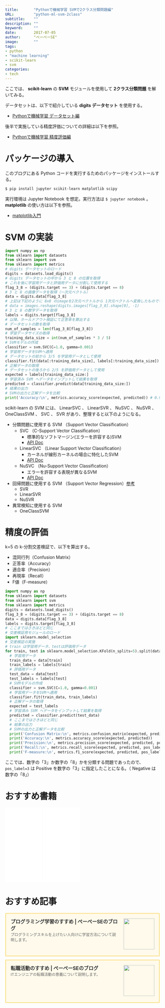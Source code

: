 ```yaml
---
title:       "Pythonで機械学習 SVMで2クラス分類問題編"
URL:         "python-ml-svm-2class"
subtitle:    ""
description: ""
keyword:     ""
date:        2017-07-05
author:      "ぺーぺーSE"
image:       ""
tags:
- python
- "machine learning"
- scikit-learn
- svm
categories:
- tech
---
```


ここでは、 **scikit-learn** の **SVM** モジュールを使用して **2クラス分類問題** を解いてみる。

<!--more-->

データセットは、以下で紹介している **digits データセット** を使用する。

- [Pythonで機械学習 データセット編](https://blog.pepese.com/python-ml-dl-datasets/)

後半で実施している精度評価についての詳細は以下を参照。

- [Pythonで機械学習 精度評価編](https://blog.pepese.com/python-ml-dl-metrics-scores/)

# パッケージの導入

このブログにある Python コードを実行するためのパッケージをインストールする。

```bash
$ pip install jupyter scikit-learn matplotlib scipy
```

実行環境は Jupyter Notebook を想定。実行方法は `$ jupyter notebook` 。  
**matplotlib** の使い方は以下を参照。

- [matplotlib入門](http://blog.pepese.com/python-matplotlib-basics)

# SVM の実装

```python
import numpy as np
from sklearn import datasets
from sklearn import svm
from sklearn import metrics
# digits データセットのロード
digits = datasets.load_digits()
# digits データセットの中から 3 と 8 の位置を取得
# これを後に学習用データと評価用データに分割して使用する
flag_3_8 = (digits.target == 3) + (digits.target == 8)
# 3 と 8 の画像データを取得（一次元ベクトル）
data = digits.data[flag_3_8]
# 上記は下記のように 8x8 のimageを2次元ベクトルから 1次元ベクトルへ変換したものでもよい
# data = images.reshape(digits.images[flag_3_8].shape[0], -1)
# 3 と 8 の数字データを取得
labels = digits.target[flag_3_8]
# 以降、ホールドアウト検証にて正答率を算出する
# データセットの数を取得
num_of_samples = len(flag_3_8[flag_3_8])
# 学習データサイズの取得
training_data_size = int(num_of_samples * 3 / 5)
# SVMモデルの作成
classifier = svm.SVC(C=1.0, gamma=0.001)
# 学習用データをSVMへ適用
# データセットの前から 3/5 を学習用データとして使用
classifier.fit(data[:training_data_size], labels[:training_data_size])
# 正解データの取得
# データセットの後ろから 2/5 を評価用データとして使用
expected = labels[training_data_size:]
# 学習済み SVM へデータをインプットして結果を取得
predicted = classifier.predict(data[training_data_size:])
# 結果の出力
# SVMの出力と正解データを比較
print('Accuracy:\n', metrics.accuracy_score(expected, predicted)) # 0.937062937063
```

scikit-learn の SVM には、 LinearSVC 、 LinearSVR 、 NuSVC 、 NuSVR 、 OneClassSVM 、 SVC 、 SVR があり、整理すると以下のようになる。

- 分類問題に使用する SVM （Support Vector Classification）
    - SVC （C-Support Vector Classification）
        - 標準的なソフトマージン(エラーを許容する)SVM
        - [API Doc](http://scikit-learn.org/stable/modules/generated/sklearn.svm.SVC.html)
    - LinearSVC （Linear Support Vector Classification）
        - カーネルが線形カーネルの場合に特化したSVM
        - [API Doc](http://scikit-learn.org/stable/modules/generated/sklearn.svm.LinearSVC.html)
    - NuSVC （Nu-Support Vector Classification）
        - エラーを許容する表現が異なるSVM
        - [API Doc](http://scikit-learn.org/stable/modules/generated/sklearn.svm.NuSVC.html)
- 回帰問題に使用する SVM （Support Vector Regression）[参考](http://d.hatena.ne.jp/saket/20130212/1360656405)
    - SVR
    - LinearSVR
    - NuSVR
- 異常検知に使用する SVM
    - OneClassSVM

# 精度の評価

k=5 の k-分割交差検証で、以下を算出する。

- 混同行列（Confusion Matrix）
- 正答率（Accuracy）
- 適合率（Precision）
- 再現率（Recall）
- F値（F-measure）

```python
import numpy as np
from sklearn import datasets
from sklearn import svm
from sklearn import metrics
digits = datasets.load_digits()
flag_3_8 = (digits.target == 3) + (digits.target == 8)
data = digits.data[flag_3_8]
labels = digits.target[flag_3_8]
# ここまではさきほどと同じ
# 交差検証用モジュールのロード
import sklearn.model_selection
# 交差検証の実施
# train は学習用データ、testは評価用データ
for train, test in sklearn.model_selection.KFold(n_splits=5).split(data, labels):
  # 学習用データ
  train_data = data[train]
  train_labels = labels[train]
  # 評価用データ
  test_data = data[test]
  test_labels = labels[test]
  # SVMモデルの作成
  classifier = svm.SVC(C=1.0, gamma=0.001)
  # 学習用データをSVMへ適用
  classifier.fit(train_data, train_labels)
  # 正解データの取得
  expected = test_labels
  # 学習済み SVM へデータをインプットして結果を取得
  predicted = classifier.predict(test_data)
  # ここまではさきほどと同じ
  # 結果の出力
  # SVMの出力と正解データを比較
  print('Confusion Matrix:\n', metrics.confusion_matrix(expected, predicted))
  print('Accuracy:\n', metrics.accuracy_score(expected, predicted))
  print('Precision:\n', metrics.precision_score(expected, predicted, pos_label=3))
  print('Recall:\n', metrics.recall_score(expected, predicted, pos_label=3))
  print('F-measure:\n', metrics.f1_score(expected, predicted, pos_label=3), '\n')
```

ここでは、数字の「3」か数字の「8」かを分類する問題であったので、 `pos_label=3` は Positive を数字の「3」に指定したことになる。（ Negative は数字の「8」）

# おすすめ書籍

<!-- amazon affiliate kindle python --->
<iframe sandbox="allow-popups allow-scripts allow-modals allow-forms allow-same-origin" style="width:120px;height:240px;" marginwidth="0" marginheight="0" scrolling="no" frameborder="0" src="//rcm-fe.amazon-adsystem.com/e/cm?lt1=_blank&bc1=000000&IS2=1&bg1=FFFFFF&fc1=000000&lc1=0000FF&t=tanakakns-22&language=ja_JP&o=9&p=8&l=as4&m=amazon&f=ifr&ref=as_ss_li_til&asins=479738946X&linkId=6a85a5dd8a1e65d5de970b2542faceb0"></iframe>

<!-- amazon affiliate book scikit-learn --->
<iframe sandbox="allow-popups allow-scripts allow-modals allow-forms allow-same-origin" style="width:120px;height:240px;" marginwidth="0" marginheight="0" scrolling="no" frameborder="0" src="//rcm-fe.amazon-adsystem.com/e/cm?lt1=_blank&bc1=000000&IS2=1&bg1=FFFFFF&fc1=000000&lc1=0000FF&t=tanakakns-22&language=ja_JP&o=9&p=8&l=as4&m=amazon&f=ifr&ref=as_ss_li_til&asins=4873117984&linkId=587c0f7956fc7ccb395c17fc18b32e7c"></iframe>

# おすすめ記事

<!-- プログラミング学習のすすめ -->
<div class="blogcardfu" style="width:auto;max-width:9999px;border:3px solid #FBE599;border-radius:3px;margin:10px 0;padding:15px;line-height:1.4;text-align:left;background:#FFFAEB;"><a href="https://blog.pepese.com/article-programing-learning" target="_blank" style="display:block;text-decoration:none;"><span class="blogcardfu-image" style="float:right;width:100px;padding:0 0 0 10px;margin:0 0 5px 5px;"><img src="https://images.weserv.nl/?w=100&url=ssl:blog.pepese.com/img/yaruwo.gif" width="100" style="width:100%;height:auto;max-height:100px;min-width:0;border:0 none;margin:0;"></span><br style="display:none"><span class="blogcardfu-title" style="font-size:112.5%;font-weight:700;color:#333333;margin:0 0 5px 0;">プログラミング学習のすすめ | ぺーぺーSEのブログ</span><br><span class="blogcardfu-content" style="font-size:87.5%;font-weight:400;color:#666666;">プログラミングスキルを上げたい人向けに学習方法について説明します。</span><br><span style="clear:both;display:block;overflow:hidden;height:0;">&nbsp;</span></a></div>

<!-- 転職活動のすすめ -->
<div class="blogcardfu" style="width:auto;max-width:9999px;border:3px solid #FBE599;border-radius:3px;margin:10px 0;padding:15px;line-height:1.4;text-align:left;background:#FFFAEB;"><a href="https://blog.pepese.com/article-job-changing" target="_blank" style="display:block;text-decoration:none;"><span class="blogcardfu-image" style="float:right;width:100px;padding:0 0 0 10px;margin:0 0 5px 5px;"><img src="https://images.weserv.nl/?w=100&url=ssl:blog.pepese.com/img/yaruwo.gif" width="100" style="width:100%;height:auto;max-height:100px;min-width:0;border:0 none;margin:0;"></span><br style="display:none"><span class="blogcardfu-title" style="font-size:112.5%;font-weight:700;color:#333333;margin:0 0 5px 0;">転職活動のすすめ | ぺーぺーSEのブログ</span><br><span class="blogcardfu-content" style="font-size:87.5%;font-weight:400;color:#666666;">ITエンジニアの転職活動の意義について説明します。</span><br><span style="clear:both;display:block;overflow:hidden;height:0;">&nbsp;</span></a></div>